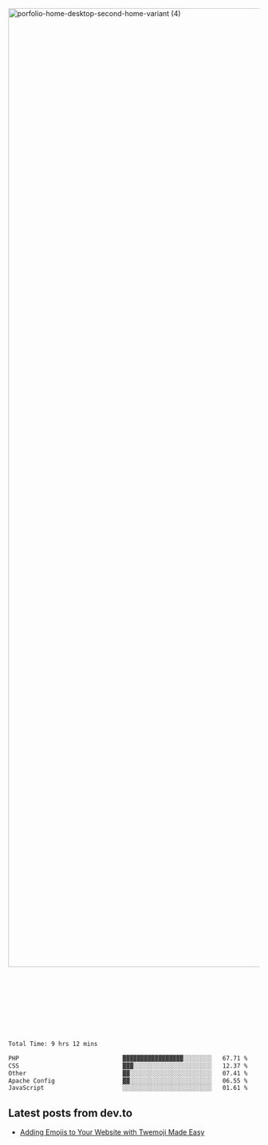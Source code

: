 <img width="1920" alt="porfolio-home-desktop-second-home-variant (4)" src="https://user-images.githubusercontent.com/44812120/231556360-1ee1d327-1a45-4bda-a93d-dd32a34149e4.png">
 
 
 
 
 
 <br><br><br><br><br><br><br>
<!--START_SECTION:waka-->

```txt
Total Time: 9 hrs 12 mins

PHP                             ▓▓▓▓▓▓▓▓▓▓▓▓▓▓▓▓▓░░░░░░░░   67.71 %
CSS                             ▓▓▓░░░░░░░░░░░░░░░░░░░░░░   12.37 %
Other                           ▓▓░░░░░░░░░░░░░░░░░░░░░░░   07.41 %
Apache Config                   ▓▓░░░░░░░░░░░░░░░░░░░░░░░   06.55 %
JavaScript                      ░░░░░░░░░░░░░░░░░░░░░░░░░   01.61 %
```

<!--END_SECTION:waka-->

## Latest posts from dev.to
<!-- MEDIUM-STORY-LIST:START -->
- [Adding Emojis to Your Website with Twemoji Made Easy](https://dev.to/danielsebesta/adding-emojis-to-your-website-with-twemoji-made-easy-mc8)
<!-- MEDIUM-STORY-LIST:END -->

